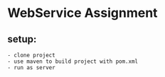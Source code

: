 # WebService Assignment

## setup: 
    - clone project
    - use maven to build project with pom.xml
    - run as server